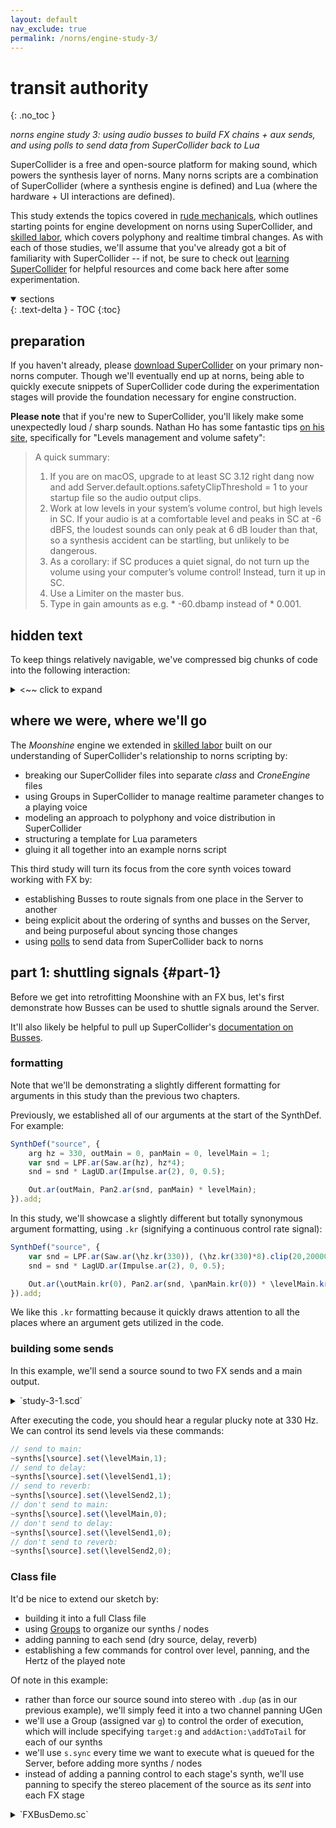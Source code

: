 ```yaml
---
layout: default
nav_exclude: true
permalink: /norns/engine-study-3/
---
```


# transit authority
{: .no_toc }

*norns engine study 3: using audio busses to build FX chains + aux sends, and using polls to send data from SuperCollider back to Lua*

SuperCollider is a free and open-source platform for making sound, which powers the synthesis layer of norns. Many norns scripts are a combination of SuperCollider (where a synthesis engine is defined) and Lua (where the hardware + UI interactions are defined).

This study extends the topics covered in [rude mechanicals](/docs/norns/engine-study-1/), which outlines starting points for engine development on norns using SuperCollider, and [skilled labor](/docs/norns/engine-study-2/), which covers polyphony and realtime timbral changes. As with each of those studies, we'll assume that you've already got a bit of familiarity with SuperCollider -- if not, be sure to check out [learning SuperCollider](/docs/norns/studies/#learning-supercollider) for helpful resources and come back here after some experimentation.

<details open markdown="block">
  <summary>
    sections
  </summary>
  {: .text-delta }
- TOC
{:toc}
</details>

## preparation

If you haven't already, please [download SuperCollider](https://supercollider.github.io) on your primary non-norns computer. Though we'll eventually end up at norns, being able to quickly execute snippets of SuperCollider code during the experimentation stages will provide the foundation necessary for engine construction.

**Please note** that if you're new to SuperCollider, you'll likely make some unexpectedly loud / sharp sounds. Nathan Ho has some fantastic tips [on his site](https://nathan.ho.name/posts/supercollider-tips/), specifically for "Levels management and volume safety":

> A quick summary:
>
> 1. If you are on macOS, upgrade to at least SC 3.12 right dang now and add Server.default.options.safetyClipThreshold = 1 to your startup file so the audio output clips.  
> 2. Work at low levels in your system’s volume control, but high levels in SC. If your audio is at a comfortable level and peaks in SC at -6 dBFS, the loudest sounds can only peak at 6 dB louder than that, so a synthesis accident can be startling, but unlikely to be dangerous.  
> 3. As a corollary: if SC produces a quiet signal, do not turn up the volume using your computer’s volume control! Instead, turn it up in SC.  
> 4. Use a Limiter on the master bus.  
> 5. Type in gain amounts as e.g. * -60.dbamp instead of * 0.001.

## hidden text

To keep things relatively navigable, we've compressed big chunks of code into the following interaction:

<details closed markdown="block">

<summary>
<~~ click to expand
</summary>
Hello! This is how big chunks of code will be presented throughout the study.  
Please be sure to expand them as you come across them, otherwise the study will feel like it's missing a lot of crucial information.
</details>

## where we were, where we'll go

The *Moonshine* engine we extended in [skilled labor](/docs/norns/engine-study-2/) built on our understanding of SuperCollider's relationship to norns scripting by:

- breaking our SuperCollider files into separate *class* and *CroneEngine* files
- using Groups in SuperCollider to manage realtime parameter changes to a playing voice
- modeling an approach to polyphony and voice distribution in SuperCollider
- structuring a template for Lua parameters
- gluing it all together into an example norns script

This third study will turn its focus from the core synth voices toward working with FX by:

- establishing Busses to route signals from one place in the Server to another
- being explicit about the ordering of synths and busses on the Server, and being purposeful about syncing those changes
- using [polls](/docs/norns/reference/poll) to send data from SuperCollider back to norns

## part 1: shuttling signals {#part-1}

Before we get into retrofitting Moonshine with an FX bus, let's first demonstrate how Busses can be used to shuttle signals around the Server.

It'll also likely be helpful to pull up SuperCollider's [documentation on Busses](https://doc.sccode.org/Tutorials/Getting-Started/11-Busses.html).

### formatting

Note that we'll be demonstrating a slightly different formatting for arguments in this study than the previous two chapters.

Previously, we established all of our arguments at the start of the SynthDef. For example:

```js
SynthDef("source", {
	arg hz = 330, outMain = 0, panMain = 0, levelMain = 1;
	var snd = LPF.ar(Saw.ar(hz), hz*4);
	snd = snd * LagUD.ar(Impulse.ar(2), 0, 0.5);

	Out.ar(outMain, Pan2.ar(snd, panMain) * levelMain);
}).add;
```

In this study, we'll showcase a slightly different but totally synonymous argument formatting, using `.kr` (signifying a continuous control rate signal):

```js
SynthDef("source", {
	var snd = LPF.ar(Saw.ar(\hz.kr(330)), (\hz.kr(330)*8).clip(20,20000);
	snd = snd * LagUD.ar(Impulse.ar(2), 0, 0.5);

	Out.ar(\outMain.kr(0), Pan2.ar(snd, \panMain.kr(0)) * \levelMain.kr(1));
}).add;
```

We like this `.kr` formatting because it quickly draws attention to all the places where an argument gets utilized in the code.

### building some sends

In this example, we'll send a source sound to two FX sends and a main output.

<details closed markdown="block">

<summary>
`study-3-1.scd`
</summary>

```js
// SC Bus exercise 1: building some sends

// CMD + ENTER / CTRL + ENTER from here to run the code
(
// create a Dictionary of synths:
~synths = Dictionary.new;

// create a Dictionary of audio busses:
~busses = Dictionary.new;
~busses[\mainOut] = Bus.audio(server: Server.default, numChannels: 2);
~busses[\delaySend] = Bus.audio(server: Server.default, numChannels: 2);
~busses[\reverbSend] = Bus.audio(server: Server.default, numChannels: 2);

// alias our Server:
s = Server.default;

// make a Routine, so that we can sync changes to the Server
Routine{

	// define our source sound:
	SynthDef("source", {
		var snd = LPF.ar(Saw.ar(\hz.kr(330)), (\hz.kr(330)*8)).clip(20,20000);
		snd = snd * LagUD.ar(Impulse.ar(2), 0, 2);

		Out.ar(\outMain.kr, (snd * \levelMain.kr(1)).dup); // .dup = send stereo signal
		Out.ar(\outSend1.kr, (snd * \levelSend1.kr(0)).dup);
		Out.ar(\outSend2.kr, (snd * \levelSend2.kr(0)).dup);
	}).add;

	// define our delay:
	SynthDef("delay", {
		Out.ar(\out.kr, CombC.ar(In.ar(\in.kr, 2),1.0,0.2,3.2));
	}).add;

	// define our reverb:
	SynthDef("reverb", {
		var sig = In.ar(\in.kr, 2);
		Out.ar(\out.kr, FreeVerb2.ar(sig[0], sig[1], 1.0, 0.7, 0.2, 1.5));
	}).add;

	// define our main output:
	SynthDef("main", {
		Out.ar(\out.kr, In.ar(\in.kr, 2));
	}).add;

	// we sync the Server here so that the common SynthDefs above
	//   are present on the Server when requested below
	s.sync;

	// build our source + pass it arguments:
	~synths[\source] = Synth.new("source", [
		\outMain, ~busses[\mainOut], // connecting to the mainOut bus
		\outSend1, ~busses[\delaySend], // connecting to the delaySend bus
		\outSend2, ~busses[\reverbSend] // connecting to the reverbSend bus
	]);

	// build our delay AFTER our source
	//   and pass it arguments:
	~synths[\delay] = Synth.after(~synths[\source], "delay", [
		\in, ~busses[\delaySend], // input = the delaySend bus
		\out, ~busses[\mainOut] // output = the mainOut bus
	]);

	// build our reverb AFTER our delay
	//   and pass it arguments:
	~synths[\reverb] = Synth.after(~synths[\delay], "reverb", [
		\in, ~busses[\reverbSend], // input = the reverbSend bus
		\out, ~busses[\mainOut] // output = the mainOut bus
	]);

	// build our main output AFTER our reverb
	//   and pass it arguments:
	~synths[\main] = Synth.after(~synths[\reverb], "main", [
		\in, ~busses[\mainOut], // input = the mainOut bus
		\out, 0 // output = the default output device
	]);
}.play;
)
```
</details>

After executing the code, you should hear a regular plucky note at 330 Hz. We can control its send levels via these commands:

```js
// send to main:
~synths[\source].set(\levelMain,1);
// send to delay:
~synths[\source].set(\levelSend1,1);
// send to reverb:
~synths[\source].set(\levelSend2,1);
// don't send to main:
~synths[\source].set(\levelMain,0);
// don't send to delay:
~synths[\source].set(\levelSend1,0);
// don't send to reverb:
~synths[\source].set(\levelSend2,0);
```

### Class file

It'd be nice to extend our sketch by:

- building it into a full Class file
- using [Groups](https://doc.sccode.org/Classes/Group.html) to organize our synths / nodes
- adding panning to each send (dry source, delay, reverb)
- establishing a few commands for control over level, panning, and the Hertz of the played note

Of note in this example:

- rather than force our source sound into stereo with `.dup` (as in our previous example), we'll simply feed it into a two channel panning UGen
- we'll use a Group (assigned var `g`) to control the order of execution, which will include specifying `target:g` and `addAction:\addToTail` for each of our synths
- we'll use `s.sync` every time we want to execute what is queued for the Server, before adding more synths / nodes
- instead of adding a panning control to each stage's synth, we'll use panning to specify the stereo placement of the source as its *sent* into each FX stage

<details closed markdown="block">

<summary>
`FXBusDemo.sc`
</summary>
```js
// SC Bus exercise 2
// busses in a class with panning + commands

FXBusDemo {

	var <synths;
	var <busses;
	var <g;

	*new {
		^super.new.init();
	}

	init {
		var s = Server.default;
		synths = Dictionary.new;
		busses = Dictionary.new;

		Routine {
			// in this demo, source bus is mono / FX are stereo:
			busses[\source] = Bus.audio(s, 1);
			busses[\main_out] = Bus.audio(s, 2);
			busses[\reverb_send] = Bus.audio(s, 2);
			busses[\delay_send] = Bus.audio(s, 2);

			// define our patch synths, to control stereo field:
			SynthDef.new(\patch_pan, {
				Out.ar(\out.kr, Pan2.ar(In.ar(\in.kr), \pan.kr(0), \level.kr(1)));
			}).send(s);

			SynthDef.new(\patch_main, {
				Out.ar(\out.kr, In.ar(\in.kr, 2) * \level.kr(1));
			}).send(s);

			// add a group to order our synths / nodes:
			g = Group.new(s);

			// define our source synth:
			synths[\source] = SynthDef.new(\sourceBlip, {
				var snd = LPF.ar(Saw.ar(\hz.kr(330)), (\hz.kr(330)*8).clip(20,20000));
				snd = snd * LagUD.ar(Impulse.ar(2), 0, 2);
				Out.ar(\out.kr, snd * \level.kr(0.5));
			}).play(target:g, addAction:\addToTail, args:[
				\out, busses[\source]
			]);

			// why are we syncing here? two reasons:
			// 1. so the common SynthDefs above are present on the Server when requested
			// 2. because the send synths below use \addToTail,
			//   we need the Server to finish creating the source synth before they are added
			s.sync;

			synths[\dry] = Synth.new(\patch_pan,
				target:g, addAction:\addToTail, args:[
					\in, busses[\source],
					\out, busses[\main_out],
					\level, 1.0
			]);

			synths[\delay_send] = Synth.new(\patch_pan,
				target:g, addAction:\addToTail, args:[
					\in, busses[\source],
					\out, busses[\delay_send],
					\level, 0.0
			]);

			synths[\reverb_send] = Synth.new(\patch_pan,
				target:g, addAction:\addToTail, args:[
					\in, busses[\source],
					\out, busses[\reverb_send],
					\level, 0.0
			]);

			synths[\delay] = SynthDef.new(\delay, {
				arg in, out, level=1;
				Out.ar(out, DelayC.ar(In.ar(in, 2), 1.0, 0.2, level));
			}).play(target:g, addAction:\addToTail, args:[
				\in, busses[\delay_send], \out, busses[\main_out]
			]);

			synths[\reverb] = SynthDef.new(\reverb, {
				arg in, out, level=1;
				Out.ar(out, FreeVerb.ar(In.ar(in, 2), 1.0, 0.9, 0.1, level));
			}).play(target:g, addAction:\addToTail, args:[
				\in, busses[\reverb_send], \out, busses[\main_out]
			]);

			// again, we want the next synth to actually be added *after* all others
			s.sync;

			synths[\main_out] = Synth.new(\patch_main,
				target:g, addAction:\addToTail, args: [
					\in, busses[\main_out], \out, 0
			]);

		}.play;
	}

	setLevel { arg key, val;
		synths[key].set(\level, val);
	}

	setPan { arg key, val;
		synths[key].set(\pan, val);
	}

	setHz { arg val;
		synths[\source].set(\hz, val);
	}

	// IMPORTANT: free Server resources and nodes when done!
	free {
		g.free;
		busses.do({arg bus; bus.free;});
	}

}
```
</details>

To move forward, we'll need to save this Class definition in a place on our non-norns computer where SuperCollider can find it. We've covered this process in [skilled labor](/docs/norns/engine-study-2/#class_example-1), so we won't repeat those steps here.

Now, to have your class definition useable in SuperCollider, recompile the class library via `Language > Recompile Class Library`.

#### instantiate the class

When the library recompiles, we should be able to instantiate the `FXBusDemo` Class and its associated methods like any other class in SuperCollider. To try it out, open a blank SuperCollider file and type + live-execute (<kbd>Ctrl-Enter</kbd> on Windows/Linux or <kbd>CMD-RETURN</kbd> on macOS) the following lines:

```
// take note of the server nodes that print:
s.queryAllNodes;

// execute this line to start up the FXBusDemo:
x = FXBusDemo.new();

// take another look at the server:
s.queryAllNodes;
// you should see a group present with 'sourceBlip', 'patch_pan', etc

// execute one cluster at a time:
x.setLevel(\delay_send,0.6);
x.setLevel(\reverb_send,0.6);

x.setPan(\dry,1);
x.setPan(\delay_send,-1);

x.setLevel(\dry, 0);
x.setPan(\reverb_send,1);

x.setHz(330/3);

x.setHz(330*0.75);
```

#### side-quest: adding a DJ-style isolator {#sidequest}

*nb. many thanks to Ezra for their assistance with this topic!*

Adventures in reproducing hardware are very rewarding in SuperCollider -- they allow us to concretize our understanding of the devices we'd like to model and expand our understanding of DSP theory. So, before we move into polls, let's round out our final audio stage with a [DJ-style isolator](https://djtechtools.com/2011/12/11/an-introduction-to-mixing-with-dj-isolator-mixers/).

An isolator is a very handy tool for creative mixing. It allows you to selectively cut or boost "low", "mid" and "high" bands within an input signal. Most importantly, it has a flat response -- when all three bands are at 0dB, the isolator should not color the input signal.

To keep things simple, we'll use [`LPF`](https://doc.sccode.org/Classes/LPF.html) and [`HPF`](https://doc.sccode.org/Classes/HPF.html), which are non-resonant 2nd-order Butterworth filters. However, if we naively mix a lowpass and highpass Butterworth at the same FC, we get a +3db bump at the filter cutoff. To avoid this, we'll cascade *two* 2nd order Butterworths -- this gets us a [Linkwitz-Riley](https://en.wikipedia.org/wiki/Linkwitz%E2%80%93Riley_filter) filter, which is a standard building block for crossovers. So, we'll take a lowpass and highpass L-R filter at same frequency, with a mid section, and their sum will have a flat magnitude response.

Here's an example of this architecture:

```js
// white noise source, watch your ears!
(
z = {
	var src = WhiteNoise.ar;
	var fc1 = \fc1.kr(600);
	var fc2 = \fc2.kr(1800);
	
	var ampLo = \ampLo.kr(1);
	var ampMid = \ampMid.kr(1);
	var ampHi = \ampHi.kr(1);
	
	var lo = LPF.ar(LPF.ar(src, fc1), fc1) * ampLo;
	var mid = HPF.ar(HPF.ar(LPF.ar(LPF.ar(src, fc2), fc2), fc1), fc1) * ampMid;
	var hi = HPF.ar(HPF.ar(src, fc2), fc2) * ampHi;
	
	Out.ar(\out.kr(0), ((lo + mid + hi) * \amp.kr(0.2)).dup);
}.play(s, \addToTail);
)

// controls:
z.set(\ampLo,0);
z.set(\ampMid,0);
z.set(\ampHi,0);

z.set(\ampLo,1);
z.set(\ampMid,1);
z.set(\ampHi,1);
```

To add this functionality, we'll adjust `\patch_main`:

```js
SynthDef.new(\patch_main, {
	var src = In.ar(\in.kr, 2);
	var fc1 = \fc1.kr(600);
	var fc2 = \fc2.kr(1800);
	
	var ampLo = \ampLo.kr(1);
	var ampMid = \ampMid.kr(1);
	var ampHi = \ampHi.kr(1);
	
	var lo = LPF.ar(LPF.ar(src, fc1), fc1) * ampLo;
	var mid = HPF.ar(HPF.ar(LPF.ar(LPF.ar(src, fc2), fc2), fc1), fc1) * ampMid;
	var hi = HPF.ar(HPF.ar(src, fc2), fc2) * ampHi;
	
	var mix = lo + mid + hi;
	
	Out.ar(\out.kr, mix * \level.kr(1));
}).send(s);
```

And to control it, we'll add a `setMain` command:

```js
setMain { arg key, val;
	synths[\main_out].set(key, val);
}
```

<details closed markdown="block">
<summary>
Our new `FXBusDemo.sc`
</summary>

```js
// SC Bus exercise 3
// adding an isolator

FXBusDemo {

	var <synths;
	var <busses;
	var <g;

	*new {
		^super.new.init();
	}

	init {
		var s = Server.default;
		synths = Dictionary.new;
		busses = Dictionary.new;

		Routine {
			// in this demo, source bus is mono / FX are stereo:
			busses[\source] = Bus.audio(s, 1);
			busses[\main_out] = Bus.audio(s, 2);
			busses[\reverb_send] = Bus.audio(s, 2);
			busses[\delay_send] = Bus.audio(s, 2);

			// define our patch synths, to control stereo field:
			SynthDef.new(\patch_pan, {
				Out.ar(\out.kr, Pan2.ar(In.ar(\in.kr), \pan.kr(0), \level.kr(1)));
			}).send(s);

			// NEW: build an isolator into our main output:
			SynthDef.new(\patch_main, {
				var src = In.ar(\in.kr, 2);
				var fc1 = \fc1.kr(600);
				var fc2 = \fc2.kr(1800);

				var ampLo = \ampLo.kr(1);
				var ampMid = \ampMid.kr(1);
				var ampHi = \ampHi.kr(1);

				var lo = LPF.ar(LPF.ar(src, fc1), fc1) * ampLo;
				var mid = HPF.ar(HPF.ar(LPF.ar(LPF.ar(src, fc2), fc2), fc1), fc1) * ampMid;
				var hi = HPF.ar(HPF.ar(src, fc2), fc2) * ampHi;

				var mix = lo + mid + hi;

				Out.ar(\out.kr, mix * \level.kr(1));
			}).send(s);

			// add a group to order our synths / nodes:
			g = Group.new(s);

			// define our source synth:
			synths[\source] = SynthDef.new(\sourceBlip, {
				var snd = LPF.ar(Saw.ar(\hz.kr(330)), (\hz.kr(330)*8).clip(20,20000));
				snd = snd * LagUD.ar(Impulse.ar(2), 0, 2);
				Out.ar(\out.kr, snd * \level.kr(0.5));
			}).play(target:g, addAction:\addToTail, args:[
				\out, busses[\source]
			]);

			// why are we syncing here? two reasons:
			// 1. so the common SynthDefs above are present on the Server when requested
			// 2. because the send synths below use \addToTail,
			//   we need the Server to finish creating the source synth before they are added
			s.sync;

			synths[\dry] = Synth.new(\patch_pan,
				target:g, addAction:\addToTail, args:[
					\in, busses[\source],
					\out, busses[\main_out],
					\level, 1.0
			]);

			synths[\delay_send] = Synth.new(\patch_pan,
				target:g, addAction:\addToTail, args:[
					\in, busses[\source],
					\out, busses[\delay_send],
					\level, 0.0
			]);

			synths[\reverb_send] = Synth.new(\patch_pan,
				target:g, addAction:\addToTail, args:[
					\in, busses[\source],
					\out, busses[\reverb_send],
					\level, 0.0
			]);

			synths[\delay] = SynthDef.new(\delay, {
				arg in, out, level=1;
				Out.ar(out, DelayC.ar(In.ar(in, 2), 1.0, 0.2, level));
			}).play(target:g, addAction:\addToTail, args:[
				\in, busses[\delay_send], \out, busses[\main_out]
			]);

			synths[\reverb] = SynthDef.new(\reverb, {
				arg in, out, level=1;
				Out.ar(out, FreeVerb.ar(In.ar(in, 2), 1.0, 0.9, 0.1, level));
			}).play(target:g, addAction:\addToTail, args:[
				\in, busses[\reverb_send], \out, busses[\main_out]
			]);

			// again, we want the next synth to actually be added *after* all others
			s.sync;

			synths[\main_out] = Synth.new(\patch_main,
				target:g, addAction:\addToTail, args: [
					\in, busses[\main_out], \out, 0
			]);

		}.play;
	}

	setLevel { arg key, val;
		synths[key].set(\level, val);
	}

	setPan { arg key, val;
		synths[key].set(\pan, val);
	}

	setHz { arg val;
		synths[\source].set(\hz, val);
	}

	// NEW: add controls for our main_out synth:
	setMain { arg key, val;
		synths[\main_out].set(key, val);
	}

	// IMPORTANT: free Server resources and nodes when done!
	free {
		g.free;
		busses.do({arg bus; bus.free;});
	}

}
```
</details>

Recompile the class library via `Language > Recompile Class Library` and run:

```js
// start the synth:
(
Routine{
	x = FXBusDemo.new();
	0.05.wait;
	x.setHz(330*0.75);
	x.setLevel(\delay_send,0.6);
	x.setLevel(\reverb_send,0.6);
	
	x.setPan(\delay_send,-1);
	x.setPan(\reverb_send,1);
}.play;
)

// control the isolator:
x.setMain(\ampLo,0);
x.setMain(\ampMid,0);
x.setMain(\ampHi,0);

x.setMain(\ampLo,1);
x.setMain(\ampMid,1);
x.setMain(\ampHi,1);
```

## part 2: turn on the engine {#part-2}

As in our previous studies, we'll now construct a norns engine from this SuperCollider Class file.

Just for review: a norns engine an instance of the built-in [CroneEngine Class](https://github.com/monome/norns/blob/main/sc/core/CroneEngine.sc), which gives a standardized structure to shuttle meaningful commands and their values between Supercollider and Lua.

<details>
<summary>`Engine_FXBusDemo.sc`</summary>
```js
Engine_FXBusDemo : CroneEngine {
// All norns engines follow the 'Engine_MySynthName' convention above

	// NEW: select a variable to invoke FXBusDemo with
	var kernel;

	*new { arg context, doneCallback;
		^super.new(context, doneCallback);
	}

	alloc { // allocate memory to the following:

		// NEW: since FXBusDemo is now a supercollider Class,
		//   we can just construct an instance of it
		kernel = FXBusDemo.new(Crone.server);

		// NEW: build an 'engine.set_level(synth,val)' command
		this.addCommand(\set_level, "sf", { arg msg;
			var voiceKey = msg[1].asSymbol;
			var freq = msg[2].asFloat;
			kernel.setLevel(voiceKey,freq);
		});

		// NEW: build an 'engine.set_pan(synth,val)' command
		this.addCommand(\set_pan, "sf", { arg msg;
			var voiceKey = msg[1].asSymbol;
			var freq = msg[2].asFloat;
			kernel.setPan(voiceKey,freq);
		});

		// NEW: build an 'engine.set_hz(val)' command
		this.addCommand(\set_hz, "f", { arg msg;
			var freq = msg[1].asFloat;
			kernel.setHz(freq);
		});

		// NEW: build an 'engine.set_main(key,val)' command
		this.addCommand(\set_main, "sf", { arg msg;
			var key = msg[1].asSymbol;
			var val = msg[2].asFloat;
			kernel.setMain(key,val);
		});

	} // alloc


	// NEW: when the script releases the engine,
	//   free Server resources and nodes!
	// IMPORTANT
	free {
		kernel.free;
	} // free


} // CroneEngine
```
</details>

### bring it all onto norns

Let's get our SuperCollider files onto norns and test things out.

Connect to norns via [one of the transfer methods](/docs/norns/wifi-files/#transfer).  

If you completed the [rude mechanicals](/docs/norns/engine-study-1/) study, then simply navigate to your `code/engine_study/lib` folder on norns.  

If you didn't complete the previous study:

- create a folder inside of `code` named `engine_study`
- create a folder inside of `engine_study` named `lib`

Under `lib`, we'll want to drop in copies of our `FXBusDemo.sc` and `Engine_FXBusDemo.sc` files. Once they're imported, use `SYSTEM > RESTART` on norns to recompile its SuperCollider library and get the Lua layer synced with the new engine files.

### building our Lua file

Let's build a script which engages our `FXBusDemo` engine and builds some norns parameters to control it.

<details>
<summary>`engine_study_3.lua`</summary>
```lua
-- norns engine study 3: Busses

engine.name = "FXBusDemo"
formatters = require("formatters")

function init()
  default_vals = {
    amp = {
      min = 0,
      max = 2,
      default = 1,
      quantum = 1 / 200,
      step = 0.001,
      formatter = function(param)
        return ((param:get() * 100) .. "%")
      end,
    },
    pan = {
      min = -1,
      max = 1,
      default = 0,
      quantum = 1 / 200,
      step = 0.001,
      formatter = formatters.bipolar_as_pan_widget,
    },
  }

  level_params = {
    { type = "separator", id = "levels_separator", name = "levels" },
    {
      id = "dry_level",
      name = "dry level",
      action_key = "dry",
    },
    {
      id = "delay_level",
      name = "delay level",
      action_key = "delay_send",
    },
    {
      id = "reverb_level",
      name = "reverb level",
      action_key = "reverb_send",
    },
  }

  pan_params = {
    { type = "separator", id = "pan_separator", name = "panning" },
    {
      id = "dry_pan",
      name = "dry pan",
      action_key = "dry",
    },
    {
      id = "delay_pan",
      name = "delay pan",
      action_key = "delay_send",
    },
    {
      id = "reverb_pan",
      name = "reverb pan",
      action_key = "reverb_send",
    },
  }

  eq_params = {
    { type = "separator", id = "main_separator", name = "main EQ" },
    {
      id = "ampLo",
      name = "lo",
    },
    {
      id = "ampMid",
      name = "mid",
    },
    {
      id = "ampHi",
      name = "hi",
    },
  }

  for i = 1, #level_params do
    local d = level_params[i]
    local dv = default_vals.amp
    if d.type == "separator" then
      params:add_separator(d.id, d.name)
    else
      params:add_control(
        d.id,
        d.name,
        controlspec.new(dv.min, dv.max, "lin", dv.step, dv.default, nil, dv.quantum),
        dv.formatter
      )
      params:set_action(d.id, function(x)
        engine.set_level(d.action_key, x)
      end)
    end
  end

  for i = 1, #pan_params do
    local d = pan_params[i]
    local dv = default_vals.pan
    if d.type == "separator" then
      params:add_separator(d.id, d.name)
    else
      params:add_control(
        d.id,
        d.name,
        controlspec.new(dv.min, dv.max, "lin", dv.step, dv.default, nil, dv.quantum),
        dv.formatter
      )
      params:set_action(d.id, function(x)
        engine.set_pan(d.action_key, x)
      end)
    end
  end

  for i = 1, #eq_params do
    local d = eq_params[i]
    local dv = default_vals.amp
    if d.type == "separator" then
      params:add_separator(d.id, d.name)
    else
      params:add_control(
        d.id,
        d.name,
        controlspec.new(dv.min, dv.max, "lin", dv.step, dv.default, nil, dv.quantum),
        dv.formatter
      )
      params:set_action(d.id, function(x)
        engine.set_main(d.id, x)
      end)
    end
  end

  params:set("delay_level", 0)
  params:set("reverb_level", 0)

  params:bang()
end
```


Alright, take a break! You've done a lot of typing and experimenting for one sitting. We'll see you back here soon.

## part 3: polls {#part-3}

So far, our studies have all been focused on sending data from Lua to SuperCollider, using engine *commands*. We can also go the other direction, using engine *polls*.

Polls report basic data from the audio subsystem, for use within a script. We can use them to trigger script events based on incoming amplitude, or capture the pitch and match it with a synth engine. See [study 5](/docs/norns/study-5/#numerical-superstorm) for additional examples.

For the purposes of this study, let's measure the spectral flatness of our final stage output and send that to Lua for visualization.

### FFT

We'll use SuperCollider's Fast Fourier Transform tools for analyzing our final signal

### further

If you feel prepared to explore both SuperCollider and Lua more deeply (and hopefully you do!), here are a few jumping-off points to extend the `Moonshine` engine:

- show parameter values on the screen
- create an on-norns interaction for parameter manipulation in the main script UI
- create a separate envelope for filter cutoff modulation

To continue exploring + creating new synthesis engines for norns, we highly recommend:

-  Zack Scholl's incredible resources for SuperCollider + norns explorations:
	-  [Tone to Drone](https://musichackspace.org/product/tone-to-drone-introduction-to-supercollider-for-monome-norns/)
	-  [Ample Samples](https://musichackspace.org/product/ample-samples-introduction-to-supercollider-for-monome-norns/
  - [Zack's #supercollider blog entries](https://schollz.com/tags/supercollider/)
- [Eli Fieldsteel's *fantastic* YouTube series](https://youtu.be/yRzsOOiJ_p4)
- [norns SuperCollider engines index](https://norns.community/libs-and-engines#supercollider-engines)

### acknowledgements

The `FXBusDemo` engine was written by Ezra Buchla + Dan Derks for [monome.org](https://monome.org).

This study's text was initiated by Dan Derks.